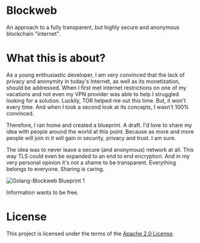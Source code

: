 Blockweb
======

An approach to a fully transparent, but highly secure and anonymous blockchain "internet".

# What this is about?

As a young enthusiastic developer, I am very convinced that the lack of privacy and
anonymity in today's Internet, as well as its monetization, should be addressed.
When I first met internet restrictions on one of my vacations and not even my VPN provider
was able to help I struggled looking for a solution. Luckily, TOR helped me out this time.
But, it won't every time. And when I took a second look at its concepts, I wasn't 100%
convinced.

Therefore, I ran home and created a blueprint. A draft. I'd love to share my idea with
people around the world at this point. Because as more and more people will join in
it will gain in security, privacy and trust. I am sure.

The idea was to never leave a secure (and anonymous) network at all. This way TLS could
even be expanded to an end to end encryption. And in my very personal opinion it's not a
shame to be transparent. Everything belongs to everyone. Sharing is caring.

![Golang-Blockweb Blueprint 1](https://imgur.com/wGOG61f.jpg)

Information wants to be free.

# License

This project is licensed under the terms of the [Apache 2.0 License](https://github.com/iwtbf/golang-blockweb/blob/master/LICENSE).

